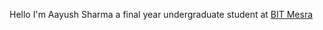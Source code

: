 Hello I'm Aayush Sharma a final year undergraduate student at [BIT Mesra](https://www.bitmesra.ac.in/)

